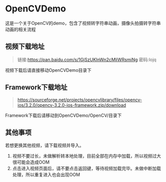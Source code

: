 # OpenCVDemo
这是一个关于OpenCV的demo，包含了视频转字符串动画，摄像头拍摄转字符串动画的相关流程

## 视频下载地址
> 链接:https://pan.baidu.com/s/1GjSzUKInWn2cMliWRsmiNg  密码:lojq

视频下载后请直接移动OpenCVDemo目录下
## Framework下载地址
> https://sourceforge.net/projects/opencvlibrary/files/opencv-ios/3.2.0/opencv-3.2.0-ios-framework.zip/download

Framework下载后请移动到OpenCVDemo/OpenCV/目录下

## 其他事项
若想更换其他视频，请下载视频并导入。

1. 视频不要过长，未做解析转本地处理，目前全部在内存中加载，所以视频过大很可能会造成OOM
2. 点击进入视频页面后，请不要点击返回键，等待视频加载完毕。未做中断加载处理，所以重复进入也会出现OOM
